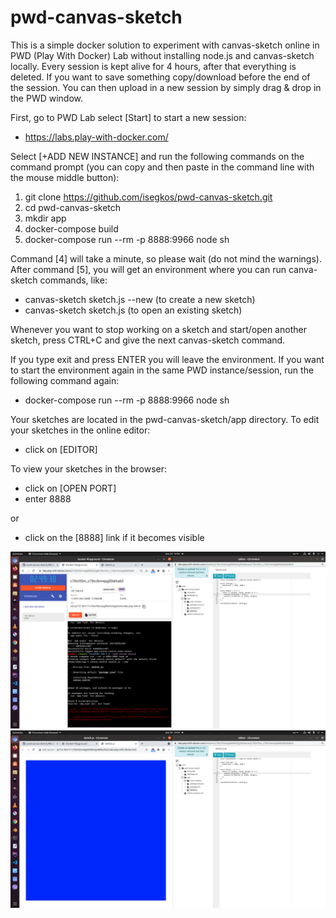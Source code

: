 # pwd-canvas-sketch
This is a simple docker solution to experiment with canvas-sketch online in PWD (Play With Docker) Lab without installing node.js and canvas-sketch locally. Every session is kept alive for 4 hours, after that everything is deleted. If you want to save something copy/download before the end of the session. You can then upload in a new session by simply drag & drop in the PWD window.

First, go to PWD Lab select [Start] to start a new session:
- https://labs.play-with-docker.com/

Select [+ADD NEW INSTANCE] and run the following commands on the command prompt (you can copy and then paste in the command line with the mouse middle button):
1. git clone https://github.com/isegkos/pwd-canvas-sketch.git
2. cd pwd-canvas-sketch
3. mkdir app
4. docker-compose build
5. docker-compose run --rm -p 8888:9966 node sh

Command [4] will take a minute, so please wait (do not mind the warnings). After command [5], you will get an environment where you can run canva-sketch commands, like:
- canvas-sketch sketch.js --new (to create a new sketch)
- canvas-sketch sketch.js (to open an existing sketch)

Whenever you want to stop working on a sketch and start/open another sketch, press CTRL+C and give the next canvas-sketch command. 

If you type exit and press ENTER you will leave the environment. If you want to start the environment again in the same PWD instance/session, run the following command again:
- docker-compose run --rm -p 8888:9966 node sh

Your sketches are located in the pwd-canvas-sketch/app directory. To edit your sketches in the online editor:
- click on [EDITOR]

To view your sketches in the browser:
- click on [OPEN PORT]
- enter 8888

or 
- click on the [8888] link if it becomes visible

![Screen shot: PWD & Editor](Screenshot%201.png)
![Screen shot: Sketch & Editor](Screenshot%202.png)

